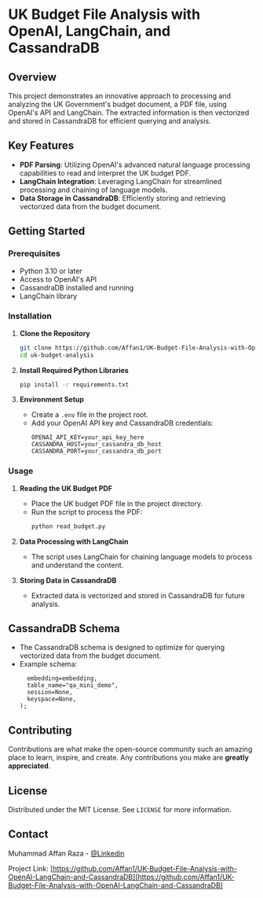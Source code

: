 # UK Budget File Analysis with OpenAI, LangChain, and CassandraDB

## Overview

This project demonstrates an innovative approach to processing and analyzing the UK Government's budget document, a PDF file, using OpenAI's API and LangChain. The extracted information is then vectorized and stored in CassandraDB for efficient querying and analysis.

## Key Features

- **PDF Parsing**: Utilizing OpenAI's advanced natural language processing capabilities to read and interpret the UK budget PDF.
- **LangChain Integration**: Leveraging LangChain for streamlined processing and chaining of language models.
- **Data Storage in CassandraDB**: Efficiently storing and retrieving vectorized data from the budget document.

## Getting Started

### Prerequisites

- Python 3.10 or later
- Access to OpenAI's API
- CassandraDB installed and running
- LangChain library

### Installation

1. **Clone the Repository**

   ```sh
   git clone https://github.com/Affan1/UK-Budget-File-Analysis-with-OpenAI-LangChain-and-CassandraDB.git
   cd uk-budget-analysis
   ```

2. **Install Required Python Libraries**

   ```sh
   pip install -r requirements.txt
   ```

3. **Environment Setup**
   - Create a `.env` file in the project root.
   - Add your OpenAI API key and CassandraDB credentials:
     ```
     OPENAI_API_KEY=your_api_key_here
     CASSANDRA_HOST=your_cassandra_db_host
     CASSANDRA_PORT=your_cassandra_db_port
     ```

### Usage

1. **Reading the UK Budget PDF**

   - Place the UK budget PDF file in the project directory.
   - Run the script to process the PDF:
     ```python
     python read_budget.py
     ```

2. **Data Processing with LangChain**

   - The script uses LangChain for chaining language models to process and understand the content.

3. **Storing Data in CassandraDB**
   - Extracted data is vectorized and stored in CassandraDB for future analysis.

## CassandraDB Schema

- The CassandraDB schema is designed to optimize for querying vectorized data from the budget document.
- Example schema:
  ```astra_vector_store = Cassandra(
    embedding=embedding,
    table_name="qa_mini_demo",
    session=None,
    keyspace=None,
  );
  ```

## Contributing

Contributions are what make the open-source community such an amazing place to learn, inspire, and create. Any contributions you make are **greatly appreciated**.

## License

Distributed under the MIT License. See `LICENSE` for more information.

## Contact

Muhammad Affan Raza - [@Linkedin](https://www.linkedin.com/in/muhammad-affan-raza/)

Project Link: [https://github.com/Affan1/UK-Budget-File-Analysis-with-OpenAI-LangChain-and-CassandraDB](https://github.com/Affan1/UK-Budget-File-Analysis-with-OpenAI-LangChain-and-CassandraDB)
